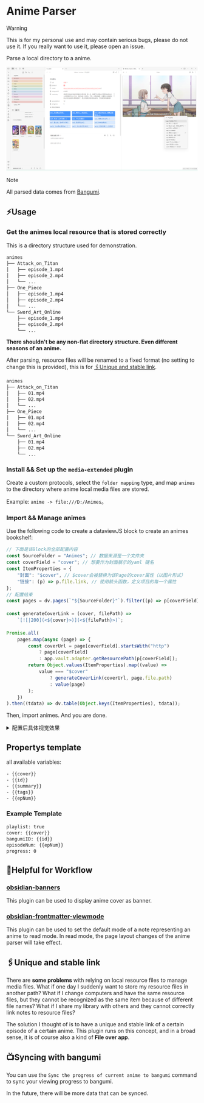 # Anime Parser

> [!WARNING]
> This is for my personal use and may contain serious bugs, please do not use it. If you really want to use it, please open an issue.

Parse a local directory to a anime.

![alt text](assets/screenshot.png)

> [!NOTE]  
> All parsed data comes from [Bangumi](https://bangumi.tv/).

## ⚡Usage

### Get the animes local resource that is stored correctly

This is a directory structure used for demonstration.

```
animes
├── Attack_on_Titan
│   ├── episode_1.mp4
│   ├── episode_2.mp4
│   └── ...
├── One_Piece
│   ├── episode_1.mp4
│   ├── episode_2.mp4
│   └── ...
└── Sword_Art_Online
    ├── episode_1.mp4
    ├── episode_2.mp4
    └── ...
```

**There shouldn't be any non-flat directory structure. Even different seasons of an anime.**

After parsing, resource files will be renamed to a fixed format (no setting to change this is provided), this is for [🖇️Unique and stable link](#️unique-and-stable-link).

```
animes
├── Attack_on_Titan
│   ├── 01.mp4
│   ├── 02.mp4
│   └── ...
├── One_Piece
│   ├── 01.mp4
│   ├── 02.mp4
│   └── ...
└── Sword_Art_Online
    ├── 01.mp4
    ├── 02.mp4
    └── ...
```

### Install && Set up the `media-extended` plugin

Create a custom protocols, select the `folder mapping` type, and map `animes` to the directory where anime local media files are stored.


Example: `anime -> file:///D:/Animes`。

### Import && Manage animes

Use the following code to create a dataviewJS block to create an animes bookshelf:

```js
// 下面是该Block的全部配置内容
const SourceFolder = "Animes"; // 数据来源是一个文件夹
const coverField = "cover"; // 想要作为封面展示的yaml 键名
const ItemProperties = {
	"封面": "$cover", // $cover会被替换为该Page的cover属性（以图片形式）
	"链接": (p) => p.file.link, // 使用箭头函数，定义项目的每一个属性
};
// 配置结束
const pages = dv.pages(`"${SourceFolder}"`).filter((p) => p[coverField]);

const generateCoverLink = (cover, filePath) =>
	`[![|200](<${cover}>)](<${filePath}>)`;

Promise.all(
	pages.map(async (page) => {
		const coverUrl = page[coverField].startsWith("http")
			? page[coverField]
			: app.vault.adapter.getResourcePath(p[coverField]);
		return Object.values(ItemProperties).map((value) =>
			value === "$cover"
				? generateCoverLink(coverUrl, page.file.path)
				: value(page)
		);
	})
).then((tdata) => dv.table(Object.keys(ItemProperties), tdata));
```

Then, import animes. And you are done.

<details>
<summary>配置后具体视觉效果</summary>

![](assets/image.png)

</details>

## Propertys template

all available variables:

```
- {{cover}}
- {{id}}
- {{summary}}
- {{tags}}
- {{epNum}}
```

### Example Template

```
playlist: true
cover: {{cover}}
bangumiID: {{id}}
episodeNum: {{epNum}}
progress: 0
```

## 📜Helpful for Workflow

### [obsidian-banners](https://github.com/noatpad/obsidian-banners)

This plugin can be used to display anime cover as banner.

### [obsidian-frontmatter-viewmode](https://github.com/AlexDavies8/obsidian-frontmatter-viewmode)

This plugin can be used to set the default mode of a note representing an anime to read mode. In read mode, the page layout changes of the anime parser will take effect.

## 🖇️Unique and stable link

There are **some problems** with relying on local resource files to manage media files. What if one day I suddenly want to store my resource files in another path? What if I change computers and have the same resource files, but they cannot be recognized as the same item because of different file names? What if I share my library with others and they cannot correctly link notes to resource files?

The solution I thought of is to have a unique and stable link of a certain episode of a certain anime. This plugin runs on this concept, and in a broad sense, it is of course also a kind of **File over app**.

## 📺Syncing with bangumi

You can use the `Sync the progress of current anime to bangumi` command to sync your viewing progress to bangumi.

In the future, there will be more data that can be synced.